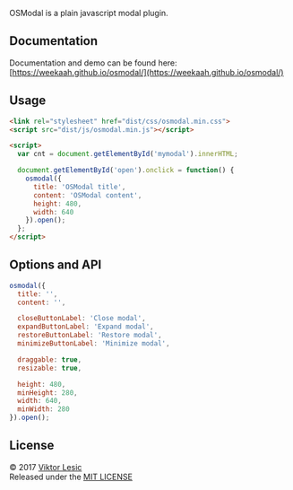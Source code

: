 OSModal is a plain javascript modal plugin.


## Documentation

Documentation and demo can be found here:
[https://weekaah.github.io/osmodal/](https://weekaah.github.io/osmodal/)


## Usage

```html
<link rel="stylesheet" href="dist/css/osmodal.min.css">
<script src="dist/js/osmodal.min.js"></script>

<script>
  var cnt = document.getElementById('mymodal').innerHTML;

  document.getElementById('open').onclick = function() {
    osmodal({
      title: 'OSModal title',
      content: 'OSModal content',
      height: 480,
      width: 640
    }).open();
  };
</script>
```

## Options and API
```javascript
osmodal({
  title: '',
  content: '',

  closeButtonLabel: 'Close modal',
  expandButtonLabel: 'Expand modal',
  restoreButtonLabel: 'Restore modal',
  minimizeButtonLabel: 'Minimize modal',

  draggable: true,
  resizable: true,

  height: 480,
  minHeight: 280,
  width: 640,
  minWidth: 280
}).open();
```

## License

© 2017 [Viktor Lesic](https://github.com/weekaah)  
Released under the [MIT LICENSE](http://opensource.org/licenses/MIT)
